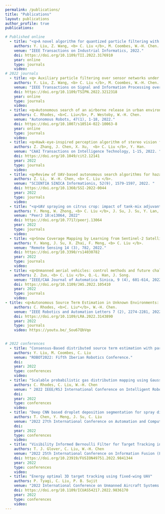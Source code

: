```yaml
---
permalink: /publications/
title: "Publications"
layout: publications
author_profile: true
publications:

# Published online
  - title: "<q>A novel algorithm for quantized particle filtering with multiple degrading sensors: degradation estimation and target tracking</q>"
    authors: Y. Liu, Z. Wang, <b> C. Liu </b>, M. Coombes, W.-H. Chen.
    venue: "IEEE Transactions on Industrial Informatics, 2022."
    doi: https://doi.org/10.1109/TII.2022.3176910
    year: online
    type: journals
    video: 
# 2022 journals
  - title: <q> Auxiliary particle filtering over sensor networks under protocols of amplify-and-forward and decode-and-forward relays</q>
    authors: Y. Liu, Z. Wang, <b> C. Liu </b>, M. Coombes, W.-H. Chen.
    venue: "IEEE Transactions on Signal and Information Processing over Networks, 8, 883-893, 2022."
    doi: https://doi.org/10.1109/TSIPN.2022.3212318
    year: online
    type: journals
    video: 
  - title: <q>Autonomous search of an airborne release in urban environments using informed tree planning</q>
    authors: C. Rhodes, <b>C. Liu</b>, P. Westoby, W.-H. Chen.
    venue: "Autonomous Robots, 47(1), 1-18, 2022."
    doi: https://doi.org/10.1007/s10514-022-10063-8
    year: online
    type: journals
    video:
  - title: <q>Hawk‐eye‐inspired perception algorithm of stereo vision for obtaining orchard 3D point cloud navigation map</q>
    authors: Z. Zhang, J. Chen, X. Xu,  <b> C. Liu </b>, Y. Han.
    venue: "CAAI Transactions on Intelligence Technology, 1-15, 2022. "
    doi: https://doi.org/10.1049/cit2.12141
    year: 2022
    type: journals
    video: 
  - title: <q>Review of UAV-based autonomous search algorithms for hazardous sources</q>
    authors: Z. Li,  W.-H. Chen, <b> C. Liu </b>.
    venue: "SCIENTIA SINICA Informationis, 52(9), 1579-1597, 2022. "
    doi: https://doi.org/10.1360/SSI-2022-0044
    year: 2022
    type: journals
    video: 
  - title: "<q>UAV spraying on citrus crop: impact of tank-mix adjuvant on the contact angle and droplet distribution</q>"
    authors: Y. Meng, W. Zhong, <b> C. Liu </b>, J. Su, J. Su, Y. Lan, Z. Wang, M. Wang.
    venue: "PeerJ 10:e13064, 2022"
    doi: https://doi.org/10.7717/peerj.13064
    year: 2022
    type: journals
    video: 
  - title: <q>Snow Coverage Mapping by Learning from Sentinel-2 Satellite Multispectral Images via Machine Learning Algorithms</q>
    authors: Y. Wang, J. Su, X. Zhai, F. Meng, <b> C. Liu </b>.
    venue: "Remote Sensing 14 (3), 782, 2022."
    doi: https://doi.org/10.3390/rs14030782
    year: 2022
    type: journals
    video: 
  - title: <q>Unmanned aerial vehicles: control methods and future challenges</q>
    authors: Z. Zuo, <b> C. Liu </b>, Q.-L. Han, J. Song.
    venue: "IEEE/CAA Journal of Automatica Sinica, 9 (4), 601-614, 2022."
    doi: https://doi.org/10.1109/JAS.2022.105410
    year: 2022
    type: journals
    video: 
- title: <q>Autonomous Source Term Estimation in Unknown Environments: From a Dual Control Concept to UAV Deployment</q>
    authors: C. Rhodes, <b>C. Liu*</b>, W.-H. Chen.
    venue: "IEEE Robotics and Automation Letters 7 (2), 2274-2281, 2022."
    doi: https://doi.org/10.1109/LRA.2022.3143890
    year: 2022
    type: journals
    video: https://youtu.be/_Sou67QbVqo

  
# 2022 conferences 
  - title: "Consensus-Based distributed source term estimation with particle filter and GM"
    authors: Y. Liu, M. Coombes, C. Liu
    venue: "ROBOT2022: Fifth Iberian Robotics Conference."
    doi: 
    year: 2022
    type: conferences
    video:   
  - title: "Scalable probabilistic gas distribution mapping using Gaussian belief propagation"
    authors: C. Rhodes, C. Liu, W.-H. Chen
    venue: " 2022 IEEE/RSJ International Conference on Intelligent Robots and Systems (IROS)"
    doi: 
    year: 2022
    type: conferences
    video:   
  - title: "Deep CNN based droplet deposition segmentation for spray distribution assessment"
    authors: T. Chen, Y. Meng, J. Su, C. Liu
    venue: "2022 27th International Conference on Automation and Computing (ICAC)"
    doi: 
    year: 2022
    type: conferences
    video: 
  - title: "Visibility Informed Bernoulli Filter for Target Tracking in Cluttered Environments"
    authors: T. J. Glover, C. Liu, W.-H. Chen
    venue: "2022 25th International Conference on Information Fusion (FUSION)"
    doi: https://doi.org/10.23919/FUSION49751.2022.9841344
    year: 2022
    type: conferences
    video: 
  - title: "Energy optimal 3D target tracking using fixed-wing UAV"
    authors: P. Tyagi, C. Liu, P. B. Sujit
    venue: "2022 International Conference on Unmanned Aircraft Systems (ICUAS)"
    doi: https://doi.org/10.1109/ICUAS54217.2022.9836170
    year: 2022
    type: conferences
    video: 
---
```

